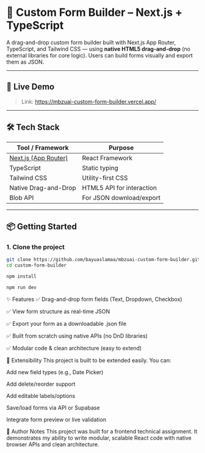 # 🧩 Custom Form Builder – Next.js + TypeScript

A drag-and-drop custom form builder built with Next.js App Router, TypeScript, and Tailwind CSS — using **native HTML5 drag-and-drop** (no external libraries for core logic). Users can build forms visually and export them as JSON.

---

## 🚀 Live Demo

> Link: https://mbzuai-custom-form-builder.vercel.app/

---

## 🛠 Tech Stack

| Tool / Framework | Purpose |
|------------------|---------|
| [Next.js (App Router)](https://nextjs.org/docs/app) | React Framework |
| TypeScript | Static typing |
| Tailwind CSS | Utility-first CSS |
| Native Drag-and-Drop | HTML5 API for interaction |
| Blob API | For JSON download/export |

---


## 📦 Getting Started

### 1. Clone the project

```bash
git clone https://github.com/bayuaslamaa/mbzuai-custom-form-builder.git custom-form-builder
cd custom-form-builder

npm install

npm run dev
```

✨ Features
✅ Drag-and-drop form fields (Text, Dropdown, Checkbox)

✅ View form structure as real-time JSON

✅ Export your form as a downloadable .json file

✅ Built from scratch using native APIs (no DnD libraries)

✅ Modular code & clean architecture (easy to extend)


🧱 Extensibility
This project is built to be extended easily. You can:

Add new field types (e.g., Date Picker)

Add delete/reorder support

Add editable labels/options

Save/load forms via API or Supabase

Integrate form preview or live validation

📘 Author Notes
This project was built for a frontend technical assignment.
It demonstrates my ability to write modular, scalable React code with native browser APIs and clean architecture.